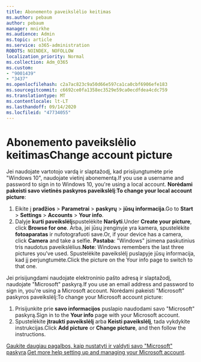 ```yaml
---
title: Abonemento paveikslėlio keitimas
ms.author: pebaum
author: pebaum
manager: mnirkhe
ms.audience: Admin
ms.topic: article
ms.service: o365-administration
ROBOTS: NOINDEX, NOFOLLOW
localization_priority: Normal
ms.collection: Adm_O365
ms.custom:
- "9001439"
- "3437"
ms.openlocfilehash: c2a7ac823c9a50d66e597ca1ca0cbf6906efe183
ms.sourcegitcommit: c6692ce0fa1358ec3529e59ca0ecdfdea4cdc759
ms.translationtype: MT
ms.contentlocale: lt-LT
ms.lasthandoff: 09/14/2020
ms.locfileid: "47734055"
---
```

# <a name="change-account-picture"></a><span data-ttu-id="ac6e5-102">Abonemento paveikslėlio keitimas</span><span class="sxs-lookup"><span data-stu-id="ac6e5-102">Change account picture</span></span>

<span data-ttu-id="ac6e5-103">Jei naudojate vartotojo vardą ir slaptažodį, kad prisijungtumėte prie "Windows 10", naudojate vietinį abonementą.</span><span class="sxs-lookup"><span data-stu-id="ac6e5-103">If you use a username and password to sign in to Windows 10, you're using a local account.</span></span> <span data-ttu-id="ac6e5-104">**Norėdami pakeisti savo vietinės paskyros paveikslėlį**:</span><span class="sxs-lookup"><span data-stu-id="ac6e5-104">**To change your local account picture**:</span></span>

1. <span data-ttu-id="ac6e5-105">Eikite į **pradžios**  >  **Parametrai**  >  **paskyrų**  >  **jūsų informacija**.</span><span class="sxs-lookup"><span data-stu-id="ac6e5-105">Go to **Start** > **Settings** > **Accounts** > **Your info**.</span></span>
2. <span data-ttu-id="ac6e5-106">Dalyje **kurti paveikslėlį**spustelėkite **Naršyti**.</span><span class="sxs-lookup"><span data-stu-id="ac6e5-106">Under **Create your picture**, click **Browse for one**.</span></span> <span data-ttu-id="ac6e5-107">Arba, jei jūsų įrenginyje yra kamera, spustelėkite **fotoaparatas** ir nufotografuoti save.</span><span class="sxs-lookup"><span data-stu-id="ac6e5-107">Or, if your device has a camera, click **Camera** and take a selfie.</span></span> 
    <span data-ttu-id="ac6e5-108">**Pastaba**: "Windows" įsimena paskutinius tris naudotus paveikslėlius.</span><span class="sxs-lookup"><span data-stu-id="ac6e5-108">**Note**: Windows remembers the last three pictures you've used.</span></span> <span data-ttu-id="ac6e5-109">Spustelėkite paveikslėlį puslapyje jūsų informacija, kad jį perjungtumėte.</span><span class="sxs-lookup"><span data-stu-id="ac6e5-109">Click the picture on the Your info page to switch to that one.</span></span>

<span data-ttu-id="ac6e5-110">Jei prisijungdami naudojate elektroninio pašto adresą ir slaptažodį, naudojate "Microsoft" paskyrą.</span><span class="sxs-lookup"><span data-stu-id="ac6e5-110">If you use an email address and password to sign in, you're using a Microsoft account.</span></span> <span data-ttu-id="ac6e5-111">Norėdami pakeisti "Microsoft" paskyros paveikslėlį:</span><span class="sxs-lookup"><span data-stu-id="ac6e5-111">To change your Microsoft account picture:</span></span>

1. <span data-ttu-id="ac6e5-112">Prisijunkite prie **savo informacijos** puslapio naudodami savo "Microsoft" paskyrą.</span><span class="sxs-lookup"><span data-stu-id="ac6e5-112">Sign in to the **Your info** page with your Microsoft account.</span></span>
2. <span data-ttu-id="ac6e5-113">Spustelėkite **įtraukti paveikslėlį** arba **Keisti paveikslėlį**, tada vykdykite instrukcijas.</span><span class="sxs-lookup"><span data-stu-id="ac6e5-113">Click **Add picture** or **Change picture**, and then follow the instructions.</span></span>

<span data-ttu-id="ac6e5-114">[Gaukite daugiau pagalbos, kaip nustatyti ir valdyti savo "Microsoft" paskyrą](https://support.microsoft.com/products/microsoft-account?category=manage-account).</span><span class="sxs-lookup"><span data-stu-id="ac6e5-114">[Get more help setting up and managing your Microsoft account](https://support.microsoft.com/products/microsoft-account?category=manage-account).</span></span>
